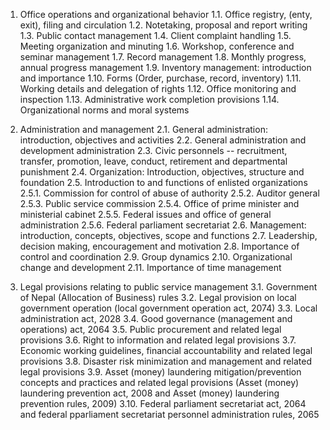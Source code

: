 1. Office operations and organizational behavior
1.1. Office registry, (enty, exit), filing and circulation
1.2. Notetaking, proposal and report writing
1.3. Public contact management
1.4. Client complaint handling
1.5. Meeting organization and minuting
1.6. Workshop, conference and seminar management
1.7. Record management
1.8. Monthly progress, annual progress management
1.9. Inventory management: introduction and importance
1.10. Forms (Order, purchase, record, inventory)
1.11. Working details and delegation of rights
1.12. Office monitoring and inspection
1.13. Administrative work completion provisions
1.14. Organizational norms and moral systems

2. Administration and management
2.1. General administration: introduction, objectives and activities
2.2. General administration and development administration
2.3. Civic personnels -- recruitment, transfer, promotion, leave, conduct, retirement and departmental punishment
2.4. Organization: Introduction, objectives, structure and foundation
2.5. Introduction to and functions of enlisted organizations
2.5.1. Commission for control of abuse of authority
2.5.2. Auditor general
2.5.3. Public service commission
2.5.4. Office of prime minister and ministerial cabinet
2.5.5. Federal issues and office of general administration
2.5.6. Federal parliament secretariat
2.6. Management: introduction, concepts, objectives, scope and functions
2.7. Leadership, decision making, encouragement and motivation
2.8. Importance of control and coordination
2.9. Group dynamics
2.10. Organizational change and development
2.11. Importance of time management

3. Legal provisions relating to public service management
3.1. Government of Nepal (Allocation of Business) rules
3.2. Legal provision on local government operation (local government operation act, 2074)
3.3. Local administration act, 2028
3.4. Good governance (management and operations) act, 2064
3.5. Public procurement and related legal provisions
3.6. Right to information and related legal provisions
3.7. Economic working guidelines, financial accountability and related legal provisions
3.8. Disaster risk minimization and management and related legal provisions
3.9. Asset (money) laundering mitigation/prevention concepts and practices and related legal provisions (Asset (money) laundering prevention act, 2008 and Asset (money) laundering prevention rules, 2009)
3.10. Federal parliament secretariat act, 2064 and federal pparliament secretariat personnel administration rules, 2065
